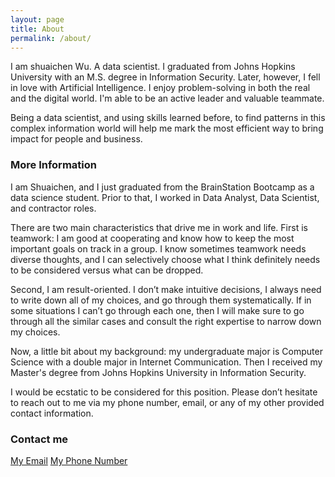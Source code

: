 ```yaml
---
layout: page
title: About
permalink: /about/
---
```


I am shuaichen Wu. A data scientist. I graduated from Johns Hopkins University with an M.S. degree in Information Security. Later, however, I fell in love with Artificial Intelligence.
I enjoy problem-solving in both the real and the digital world. I'm able to be an active leader and valuable teammate.

Being a data scientist, and using skills learned before, to find patterns in this complex information world will help me mark the most efficient way to bring impact for people and business.


### More Information


I am Shuaichen, and I just graduated from the BrainStation Bootcamp as a data science student. Prior to that, I worked in Data Analyst, Data Scientist, and contractor roles.

There are two main characteristics that drive me in work and life. First is teamwork: I am good at cooperating and know how to keep the most important goals on track in a group. I know sometimes teamwork needs diverse thoughts, and I can selectively choose what I think definitely needs to be considered versus what can be dropped.

Second, I am result-oriented. I don’t make intuitive decisions, I always need to write down all of my choices, and go through them systematically. If in some situations I can’t go through each one, then I will make sure to go through all the similar cases and consult the right expertise to narrow down my choices.

Now, a little bit about my background: my undergraduate major is Computer Science with a double major in Internet Communication. Then I received my Master's degree from Johns Hopkins University in Information Security. 

I would be ecstatic to be considered for this position. Please don’t hesitate to reach out to me via my phone number, email, or any of my other provided contact information. 


### Contact me

[My Email](shuaichenwu@gmail.com)
[My Phone Number](239-309-8905)